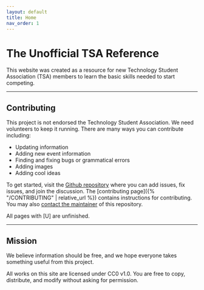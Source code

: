 ```yaml
---
layout: default
title: Home
nav_order: 1
---
```


# The Unofficial TSA Reference

This website was created as a resource for new Technology Student Association (TSA) members to learn the basic skills needed to start competing.

---

## Contributing

This project is not endorsed the Technology Student Association. We need volunteers to keep it running. There are many ways you can contribute including:

- Updating information
- Adding new event information
- Finding and fixing bugs or grammatical errors
- Adding images
- Adding cool ideas

To get started, visit the [Github repository](https://github.com/j-nac/TSA-Reference) where you can add issues, fix issues, and join the discussion. The [contributing page]({% "/CONTRIBUTING" | relative_url %}) contains instructions for contributing. You may also [contact the maintainer](mailto:jnac8080@gmail.com) of this repository.

All pages with [U] are unfinished.

---

## Mission

We believe information should be free, and we hope everyone takes something useful from this project.

All works on this site are licensed under CC0 v1.0. You are free to copy, distribute, and modify without asking for permission.
